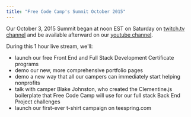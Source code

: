 ```yaml
---
title: "Free Code Camp's Summit October 2015"
---
```


Our October 3, 2015 Summit began at noon EST on Saturday on [twitch.tv channel](http://twitch.tv/freecodecamp) and be available afterward on our [youtube channel](https://www.youtube.com/channel/UC8butISFwT-Wl7EV0hUK0BQ?sub_confirmation=1).

During this 1 hour live stream, we'll:

*   launch our free Front End and Full Stack Development Certificate programs
*   demo our new, more comprehensive portfolio pages
*   demo a new way that all our campers can immediately start helping nonprofits
*   talk with camper Blake Johnston, who created the Clementine.js boilerplate that Free Code Camp will use for our full stack Back End Project challenges
*   launch our first-ever t-shirt campaign on teespring.com
